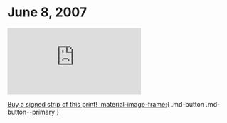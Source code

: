 # June 8, 2007

![](https://www.achewood.com/comic.php?date=06082007)

[Buy a signed strip of this print! :material-image-frame:](https://achewood-holiday-pop-up.myshopify.com/products/strip#06082007){ .md-button .md-button--primary }
